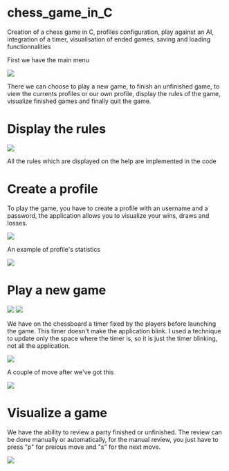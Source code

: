 # chess_game_in_C

Creation of a chess game in C, profiles configuration, play against an AI, integration of a timer, visualisation of ended games, saving and loading functionnalities

First we have the main menu

<img src="https://github.com/pinos19/chess_game_in_C/blob/main/images/menuPrincipal.PNG"/>

There we can choose to play a new game, to finish an unfinished game, to view the currents profiles or our own profile, display the rules of the game, visualize finished games and finally quit the game.

# Display the rules

<img src="https://github.com/pinos19/chess_game_in_C/blob/main/images/lesRegles.PNG"/>

All the rules which are displayed on the help are implemented in the code

# Create a profile

To play the game, you have to create a profile with an username and a password, the application allows you to visualize your wins, draws and losses.

<img src="https://github.com/pinos19/chess_game_in_C/blob/main/images/creationProfil.PNG"/>

An example of profile's statistics

<img src="https://github.com/pinos19/chess_game_in_C/blob/main/images/observationProfil.PNG"/>

# Play a new game

<img src="https://github.com/pinos19/chess_game_in_C/blob/main/images/jouerUneNouvellePartie.PNG"/>

<img src="https://github.com/pinos19/chess_game_in_C/blob/main/images/debutPartie.PNG"/>

We have on the chessboard a timer fixed by the players before launching the game. This timer doesn't make the application blink. I used a technique to update only the space where the timer is, so it is just the timer blinking, not all the application.

<img src="https://github.com/pinos19/chess_game_in_C/blob/main/images/plateauEtTimer.PNG"/>

A couple of move after we've got this

<img src="https://github.com/pinos19/chess_game_in_C/blob/main/images/jouons.PNG"/>

# Visualize a game

We have the ability to review a party finished or unfinished. The review can be done manually or automatically, for the manual review, you just have to press "p" for preious move and "s" for the next move.

<img src="https://github.com/pinos19/chess_game_in_C/blob/main/images/visualisationPartieManuelle.PNG"/>
